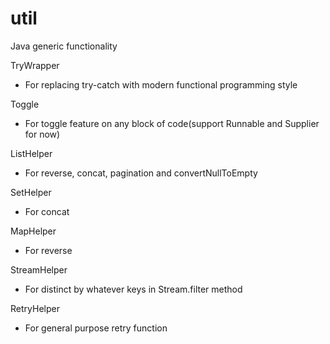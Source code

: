 # util
Java generic functionality

TryWrapper
- For replacing try-catch with modern functional programming style

Toggle
- For toggle feature on any block of code(support Runnable and Supplier for now)

ListHelper
- For reverse, concat, pagination and convertNullToEmpty

SetHelper
- For concat

MapHelper
- For reverse

StreamHelper
- For distinct by whatever keys in Stream.filter method

RetryHelper
- For general purpose retry function

